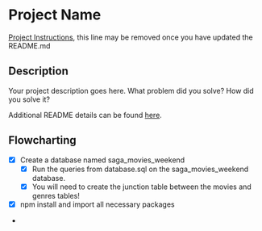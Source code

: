 # Project Name

[Project Instructions](./INSTRUCTIONS.md), this line may be removed once you have updated the README.md

## Description

Your project description goes here. What problem did you solve? How did you solve it?

Additional README details can be found [here](https://github.com/PrimeAcademy/github-finalization-assignment).

## Flowcharting

- [X] Create a database named saga_movies_weekend
    - [X] Run the queries from database.sql on the saga_movies_weekend database.
    - [X] You will need to create the junction table between the movies and genres tables!
- [X] npm install and import all necessary packages
- 

